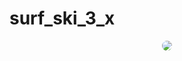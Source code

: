# surf_ski_3_x
<div style="display: flex; justify-content: center;">
    <img src="https://github.com/CombatSurfCS2/surf_ski_3/assets/102309602/600e1064-0ff1-4a94-b547-c3f12ef56a15" style="border-radius: 10px"/>
</div>

